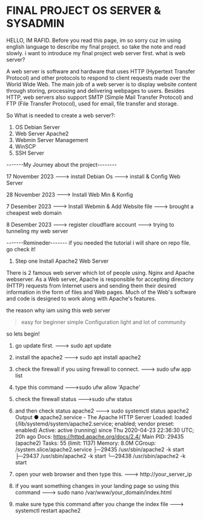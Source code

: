 # FINAL PROJECT OS SERVER & SYSADMIN
HELLO, IM RAFID.
Before you read this page, im so sorry cuz im using english language to describe my final project. so take the note and read slowly.
i want to introduce my final project web server first.
what is web server?

A web server is software and hardware that uses HTTP (Hypertext Transfer Protocol) and other protocols to respond to client requests made over the World Wide Web. 
The main job of a web server is to display website content through storing, processing and delivering webpages to users. 
Besides HTTP, web servers also support SMTP (Simple Mail Transfer Protocol) and FTP (File Transfer Protocol), used for email, file transfer and storage.

So What is needed to create a web server?:
1. OS Debian Server
2. Web Server Apache2
3. Webmin Server Management
4. WinSCP
5. SSH Server


-------My Journey about the project--------


17 November 2023
---> install Debian Os 
---> install & Config Web Server

28 November 2023
---> Install Web Min & Konfig 

7 Desember 2023
---> Install Webmin & Add Website file
---> brought a cheapest web domain

8 Desember 2023
---> register cloudflare account
---> trying to tunneling my web server 

-------Remineder-------
if you needed the tutorial i will share on repo file. go check it!



1. Step one Install Apache2 Web Server

There is 2 famous web server which lot of people using. Nginx and Apache webserver.
As a Web server, Apache is responsible for accepting directory (HTTP) requests from Internet users and 
sending them their desired information in the form of files and Web pages. 
Much of the Web's software and code is designed to work along with Apache's features.

the reason why iam using this web server
> easy for beginner
> simple Configuration
> light and lot of community 

so lets begin!

1. go update first.
---> sudo apt update

2. install the apache2
---> sudo apt install apache2

3. check the firewall if you using firewall to connect.
---> sudo ufw app list

4. type this command
--->sudo ufw allow 'Apache'

5. check the firewall status
--->sudo ufw status

6. and then check status apache2
---> sudo systemctl status apache2
  Output
● apache2.service - The Apache HTTP Server
     Loaded: loaded (/lib/systemd/system/apache2.service; enabled; vendor preset: enabled)
     Active: active (running) since Thu 2020-04-23 22:36:30 UTC; 20h ago
       Docs: https://httpd.apache.org/docs/2.4/
   Main PID: 29435 (apache2)
      Tasks: 55 (limit: 1137)
     Memory: 8.0M
     CGroup: /system.slice/apache2.service
             ├─29435 /usr/sbin/apache2 -k start
             ├─29437 /usr/sbin/apache2 -k start
             └─29438 /usr/sbin/apache2 -k start

7. open your web browser and then type this.
---> http://your_server_ip
 
8. if you want something changes in your landing page so using this command
---> sudo nano /var/www/your_domain/index.html

9. make sure type this command after you change the index file
---> systemctl restart apache2
